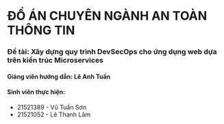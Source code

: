 # ĐỒ ÁN CHUYÊN NGÀNH AN TOÀN THÔNG TIN
### Đề tài: Xây dựng quy trình DevSecOps cho ứng dụng web dựa trên kiến trúc Microservices
#### Giảng viên hướng dẫn: Lê Anh Tuấn
#### Sinh viên thực hiện: 
- 21521389 - Vũ Tuấn Sơn
- 21521052 - Lê Thanh Lâm
